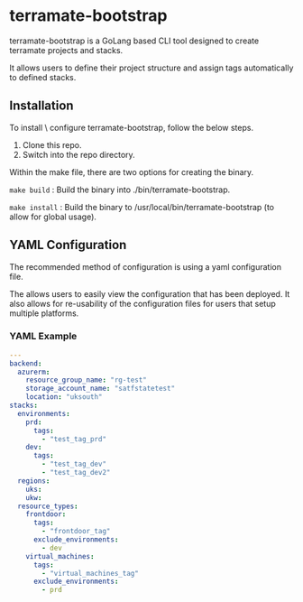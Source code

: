 # terramate-bootstrap

terramate-bootstrap is a GoLang based CLI tool designed to create terramate projects and stacks.

It allows users to define their project structure and assign tags automatically to defined stacks.

## Installation

To install \ configure terramate-bootstrap, follow the below steps.

1. Clone this repo.
2. Switch into the repo directory.

Within the make file, there are two options for creating the binary.

`make build` : Build the binary into ./bin/terramate-bootstrap.

`make install` : Build the binary to /usr/local/bin/terramate-bootstrap (to allow for global usage).

## YAML Configuration

The recommended method of configuration is using a yaml configuration file.

The allows users to easily view the configuration that has been deployed. It also allows for re-usability of the configuration files for users that setup multiple platforms.

### YAML Example

```YAML
---
backend:
  azurerm:
    resource_group_name: "rg-test"
    storage_account_name: "satfstatetest"
    location: "uksouth"
stacks:
  environments:
    prd:
      tags:
        - "test_tag_prd"
    dev:
      tags:
        - "test_tag_dev"
        - "test_tag_dev2"
  regions:
    uks:
    ukw:
  resource_types:
    frontdoor:
      tags:
        - "frontdoor_tag"
      exclude_environments:
        - dev
    virtual_machines:
      tags:
        - "virtual_machines_tag"
      exclude_environments:
        - prd
```

